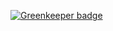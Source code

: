 
[![Greenkeeper badge](https://badges.greenkeeper.io/f74981743/react_pomodoro.svg)](https://greenkeeper.io/)
